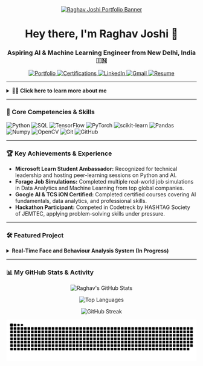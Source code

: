 <div align="center">
  <a href="https://portfolio-bfu1.vercel.app" target="_blank" rel="noopener noreferrer">
    <img 
      src="https://capsule-render.vercel.app/api?type=wave&color=007cf0&height=280&section=header&text=Raghav%20Joshi&desc=%20%20%20%20%20%20%20%20%20%20%20%20%20%20%20%20%20%20%20%20%20%20%20%20%20%20%20%20%20%20Aspiring%20AI%20and%20ML%20Engineer&fontSize=45&descSize=20&fontColor=ffffff&animation=fadeIn" 
      alt="Raghav Joshi Portfolio Banner" 
      style="max-width: 100%; height: auto;"
    />
  </a>
</div>

<h1 align="center">Hey there, I'm Raghav Joshi 👋</h1>
<h3 align="center">Aspiring AI & Machine Learning Engineer from New Delhi, India 🇮🇳</h3>

<p align="center">
  <a href="https://portfolio-bfu1.vercel.app" target="_blank">
    <img src="https://img.shields.io/badge/View_My_Portfolio-00AADD?style=for-the-badge&logo=rocket&logoColor=white" alt="Portfolio"/>
  </a>
  <a href="https://raghavj12345.github.io/Certifications/" target="_blank">
    <img src="https://img.shields.io/badge/View_Certifications-FFC107?style=for-the-badge&logo=scroll&logoColor=black" alt="Certifications"/>
  </a>
  <a href="https://www.linkedin.com/in/raghav-joshi-687a02373" target="_blank">
    <img src="https://img.shields.io/badge/LinkedIn-0077B5?style=for-the-badge&logo=linkedin&logoColor=white" alt="LinkedIn"/>
  </a>
  <a href="mailto:raghavj12321@gmail.com">
    <img src="https://img.shields.io/badge/Email_Me-D14836?style=for-the-badge&logo=gmail&logoColor=white" alt="Gmail"/>
  </a>
  <a href="https://github.com/raghavj12345/raghavj12345/blob/main/RaghavJoshiResume.pdf" target="_blank">
    <img src="https://img.shields.io/badge/View_Resume-DA291C?style=for-the-badge&logo=adobeacrobatreader&logoColor=white" alt="Resume"/>
  </a>
</p>

---

<details>
  <summary>👨‍💻<strong> Click here to learn more about me</strong></summary>
  <br>
  I am a motivated and detail-oriented AI/ML enthusiast currently pursuing my B.Tech in Computer Science. My passion lies in turning complex data into actionable insights and building impactful, intelligent solutions. I have hands-on experience with key machine learning frameworks and a proven ability to learn and adapt in collaborative, fast-paced environments. I'm always eager to connect and discuss new technologies, projects, or opportunities!
</details>

---

### 🚀 Core Competencies & Skills

<p align="left">
  <img src="https://img.shields.io/badge/Python-3776AB?style=for-the-badge&logo=python&logoColor=white" alt="Python"/>
  <img src="https://img.shields.io/badge/SQL-4479A1?style=for-the-badge&logo=postgresql&logoColor=white" alt="SQL"/>
  <img src="https://img.shields.io/badge/TensorFlow-FF6F00?style=for-the-badge&logo=tensorflow&logoColor=white" alt="TensorFlow"/>
  <img src="https://img.shields.io/badge/PyTorch-EE4C2C?style=for-the-badge&logo=pytorch&logoColor=white" alt="PyTorch"/>
  <img src="https://img.shields.io/badge/scikit--learn-F7931E?style=for-the-badge&logo=scikit-learn&logoColor=white" alt="scikit-learn"/>
  <img src="https://img.shields.io/badge/Pandas-150458?style=for-the-badge&logo=pandas&logoColor=white" alt="Pandas"/>
  <img src="https://img.shields.io/badge/Numpy-013243?style=for-the-badge&logo=numpy&logoColor=white" alt="Numpy"/>
  <img src="https://img.shields.io/badge/OpenCV-5C3EE8?style=for-the-badge&logo=opencv&logoColor=white" alt="OpenCV"/>
  <img src="https://img.shields.io/badge/Git-F05032?style=for-the-badge&logo=git&logoColor=white" alt="Git"/>
  <img src="https://img.shields.io/badge/GitHub-181717?style=for-the-badge&logo=github&logoColor=white" alt="GitHub"/>
</p>

---

### 🏆 Key Achievements & Experience

-   **Microsoft Learn Student Ambassador:** Recognized for technical leadership and hosting peer-learning sessions on Python and AI.
-   **Forage Job Simulations:** Completed multiple real-world job simulations in Data Analytics and Machine Learning from top global companies.
-   **Google AI & TCS iON Certified:** Completed certified courses covering AI fundamentals, data analytics, and professional skills.
-   **Hackathon Participant:** Competed in Codetreck by HASHTAG Society of JEMTEC, applying problem-solving skills under pressure.

---

### 🛠️ Featured Project

<details>
  <summary><strong>Real-Time Face and Behaviour Analysis System (In Progress)</strong></summary>
  <br>
  This project focuses on analyzing facial expressions and behavioral patterns from a real-time video feed. It integrates computer vision and deep learning models to derive user sentiment and activity insights, with applications in retail customer analysis, workplace wellness monitoring, and intelligent surveillance.
  <ul>
    <li><strong>Captures and processes</strong> real-time video to detect and track human faces.</li>
    <li><strong>Integrates</strong> facial expression recognition and pose estimation models.</li>
    <li><strong>Aims to provide</strong> actionable insights based on user sentiment and behavior.</li>
    <li><strong>Tech Stack:</strong> Python, OpenCV, TensorFlow (in progress).</li>
  </ul>
</details>

---

### 📊 My GitHub Stats & Activity

<div align="center">

  <img 
    src="https://github-readme-stats.vercel.app/api?username=raghavj12345&show_icons=true&theme=tokyonight&count_private=true" 
    alt="Raghav's GitHub Stats" 
    style="max-width: 100%; height: auto;" 
  />

  <img 
    src="https://github-readme-stats.vercel.app/api/top-langs/?username=raghavj12345&layout=compact&langs_count=8&theme=tokyonight" 
    alt="Top Languages" 
    style="max-width: 100%; height: auto;" 
  />

  <img 
    src="https://github-readme-streak-stats.herokuapp.com/?user=raghavj12345&theme=tokyonight" 
    alt="GitHub Streak" 
    style="max-width: 100%; height: auto;" 
  />

  <div align="center">

  <img 
    src="https://raw.githubusercontent.com/Platane/snk/output/github-contribution-grid-snake-dark.svg" 
    alt="Raghav's GitHub Snake Animation" 
    style="max-width: 100%; height: auto;" 
  />

</div>

